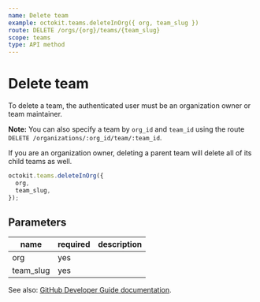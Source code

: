 ```yaml
---
name: Delete team
example: octokit.teams.deleteInOrg({ org, team_slug })
route: DELETE /orgs/{org}/teams/{team_slug}
scope: teams
type: API method
---
```


# Delete team

To delete a team, the authenticated user must be an organization owner or team maintainer.

**Note:** You can also specify a team by `org_id` and `team_id` using the route `DELETE /organizations/:org_id/team/:team_id`.

If you are an organization owner, deleting a parent team will delete all of its child teams as well.

```js
octokit.teams.deleteInOrg({
  org,
  team_slug,
});
```

## Parameters

<table>
  <thead>
    <tr>
      <th>name</th>
      <th>required</th>
      <th>description</th>
    </tr>
  </thead>
  <tbody>
    <tr><td>org</td><td>yes</td><td>

</td></tr>
<tr><td>team_slug</td><td>yes</td><td>

</td></tr>
  </tbody>
</table>

See also: [GitHub Developer Guide documentation](https://developer.github.com/v3/teams/#delete-team).
